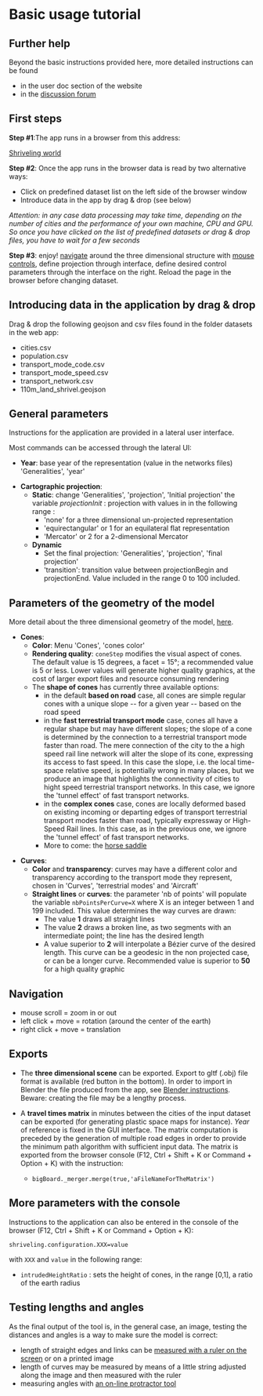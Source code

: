 # Basic usage tutorial

## Further help

Beyond the basic instructions provided here, more detailed instructions can be found

* in the user doc section of the website
* in the [discussion forum](https://github.com/theworldisnotflat/shriveling_world/discussions)

## First steps

**Step #1**:The app runs in a browser from this address:

[Shriveling world](/app/)

**Step #2**: Once the app runs in the browser data is read by two alternative ways:

* Click on predefined dataset list on the left side of the browser window
* Introduce data in the app by drag & drop (see below)

_Attention: in any case data processing may take time, depending on the number of cities and the performance of your own machine, CPU and GPU. So once you have clicked on the list of predefined datasets or drag & drop files, you have to wait for a few seconds_

**Step #3**: enjoy! [navigate](#navigation) around the three dimensional structure with [mouse controls](#navigation), define projection through interface, define desired control parameters through the interface on the right. Reload the page in the browser before changing dataset.

## Introducing data in the application by drag & drop

Drag & drop the following geojson and csv files found in the folder datasets in the web app:

-   cities.csv
-   population.csv
-   transport_mode_code.csv
-   transport_mode_speed.csv
-   transport_network.csv
-   110m_land_shrivel.geojson

## General parameters

Instructions for the application are provided in a lateral user interface.

Most commands can be accessed through the lateral UI:

-   __Year__: base year of the representation (value in the networks files) 'Generalities', 'year'


* __Cartographic projection__:
  * __Static__: change 'Generalities', 'projection', 'Initial projection' the variable _projectionInit_ : projection with values in in the following range :
    *   'none' for a three dimensional un-projected representation
    *   'equirectangular' or 1 for an equilateral flat representation
    *   'Mercator' or 2 for a 2-dimensional Mercator
  * __Dynamic__
    * Set the final projection: 'Generalities', 'projection', 'final projection'
    * 'transition': transition value between projectionBegin and projectionEnd. Value included in the range 0 to 100 included.

## Parameters of the geometry of the model

More detail about the three dimensional geometry of the model, [here](/marks/usrdoc/model_geometry).

- __Cones__:
  * __Color__: Menu 'Cones', 'cones color'
  * __Rendering quality__: ```coneStep``` modifies the visual aspect of cones. The default value is 15 degrees, a facet = 15°; a recommended value is 5 or less. Lower values will generate higher quality graphics, at the cost of larger export files and resource consuming rendering
  * The __shape of cones__ has currently three available options:
     * in the default __based on road__ case, all cones are simple regular cones with a unique slope -- for a given year -- based on the road speed
     * in the __fast terrestrial transport mode__ case, cones all have a regular shape but may have different slopes; the slope of a cone is determined by the connection to a terrestrial transport mode faster than road. The mere connection of the city to the a high speed rail line network will alter the slope of its cone, expressing its access to fast speed. In this case the slope, i.e. the local time-space relative speed, is potentially wrong in many places, but we produce an image that highlights the connectivity of cities to hight speed terrestrial transport networks. In this case, we ignore the 'tunnel effect' of fast transport networks.
     * in the __complex cones__ case, cones are locally deformed based on existing incoming or departing edges of transport terrestrial transport modes faster than road, typically expressway or High-Speed Rail lines. In this case, as in the previous one, we ignore the 'tunnel effect' of fast transport networks.
     * More to come: the [horse saddle]()

* __Curves__:
  * __Color__ and __transparency__: curves may have a different color and transparency according to the transport mode they represent, chosen in 'Curves', 'terrestrial modes' and 'Aircraft'
  * __Straight lines__ or __curves__:  the parameter 'nb of points' will populate the variable  ```nbPointsPerCurve=X``` where X is an integer between 1 and 199 included. This value determines the way curves are drawn:
    - The value **1** draws all straight lines
    - The value **2** draws a broken line, as two segments with an intermediate point; the line has the desired length
    - A value superior to __2__ will interpolate a Bézier curve of the desired length. This curve can be a geodesic in the non projected case, or can be a longer curve. Recommended value is superior to __50__ for a high quality graphic

## Navigation
* mouse scroll = zoom in or out
* left click + move = rotation (around the center of the earth)
* right click + move = translation


## Exports

* The __three dimensional scene__ can be exported. Export to gltf (.obj) file format is available (red button in the bottom). In order to import in Blender the file produced from the app, see [Blender instructions](/marks/usrdoc/blender_instructions). Beware: creating the file may be a lengthy process.

* A __travel times matrix__ in minutes between the cities of the input dataset can be exported (for generating plastic space maps for instance). _Year_ of reference is fixed in the GUI interface. The matrix computation is preceded by the generation of multiple road edges in order to provide the minimum path algorithm with sufficient input data. The matrix is exported from the browser console (F12, Ctrl + Shift + K or Command + Option + K) with the instruction:

  * ```bigBoard._merger.merge(true,'aFileNameForTheMatrix')```

## More parameters with the console

Instructions to the application can also be entered in the console of the browser (F12, Ctrl + Shift + K or Command + Option + K):

```shriveling.configuration.XXX=value```

with ```XXX``` and ```value``` in the following range:

-   ```intrudedHeightRatio``` : sets the height of cones, in the range [0,1], a ratio of the earth radius


## Testing lengths and angles

As the final output of the tool is, in the general case, an image, testing the distances and angles is a way to make sure the model is correct:

-   length of straight edges and links can be [measured with a ruler on the screen](https://timespace.hypotheses.org/115) or on a printed image
-   length of curves may be measured by means of a little string adjusted along the image and then measured with the ruler
-   measuring angles with [an on-line protractor tool](https://www.ginifab.com/feeds/angle_measurement/)
